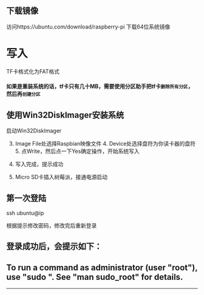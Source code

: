 

## 下载镜像

访问https://ubuntu.com/download/raspberry-pi 下载64位系统镜像




# 写入

TF卡格式化为FAT格式

#### 如果是重装系统的话，tf卡只有几十MB，需要使用分区助手把tf卡`删除所有分区`，然后再`创建分区`




## 使用Win32DiskImager安装系统

启动Win32DiskImager

 3. Image File处选择Raspbian映像文件
      4. Device处选择盘符为你读卡器的盘符
      5. 点Write，然后点一下Yes确定操作，开始系统写入

  6. 写入完成，提示成功 

 

7.  Micro SD卡插入树莓派，接通电源启动



## 第一次登陆

ssh ubuntu@ip

根据提示修改密码，修改完后重新登录


登录成功后，会提示如下：
---
To run a command as administrator (user "root"), use "sudo <command>".
See "man sudo_root" for details.
---


---